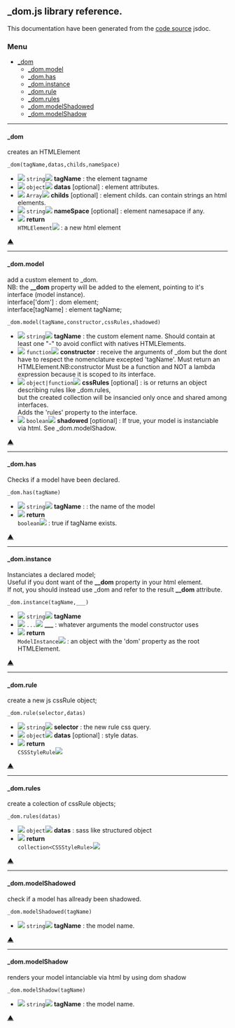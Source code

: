 
## **_dom.js** library reference.

This documentation have been generated from the [code source](_dom.master.js) jsdoc.


### <a name='main_menu'></a> Menu


+ [_dom](#tgt__dom)
	+ [_dom.model](#tgt__dom.model)
	+ [_dom.has](#tgt__dom.has)
	+ [_dom.instance](#tgt__dom.instance)
	+ [_dom.rule](#tgt__dom.rule)
	+ [_dom.rules](#tgt__dom.rules)
	+ [_dom.modelShadowed](#tgt__dom.modelShadowed)
	+ [_dom.modelShadow](#tgt__dom.modelShadow)

<hr/>

#### <a name="tgt__dom"></a> _dom


 creates an HTMLElement


`_dom(tagName,datas,childs,nameSpace)`
+ ![](https://via.placeholder.com/15/1589F0/000000?text=+) `string`![](https://via.placeholder.com/100x18/cccccc/000000?text=%20string%20) **tagName** : the element tagname
+ ![](https://via.placeholder.com/15/1589F0/000000?text=+) `object`![](https://via.placeholder.com/100x18/cccccc/000000?text=%20object%20) **datas** [optional] : element attributes.
+ ![](https://via.placeholder.com/15/1589F0/000000?text=+) `Array`![](https://via.placeholder.com/100x18/cccccc/000000?text=%20Array%20) **childs** [optional] : element childs. can contain strings an html elements.
+ ![](https://via.placeholder.com/15/1589F0/000000?text=+) `string`![](https://via.placeholder.com/100x18/cccccc/000000?text=%20string%20) **nameSpace** [optional] : element namesapace if any.
+ ![](https://via.placeholder.com/15/ee9900/000000?text=+) **return**<br/> `HTMLElement`![](https://via.placeholder.com/100x18/cccccc/000000?text=%20HTMLElement%20) : a new html element

[▲](#main_menu)

<hr/>

#### <a name="tgt__dom.model"></a> _dom.model


 add a custom element to _dom.<br/> NB: the **__dom** property will be added to the element, pointing to it's interface (model instance).<br/> interface['dom'] : dom element;<br/> interface[tagName] : element tagName;


`_dom.model(tagName,constructor,cssRules,shadowed)`
+ ![](https://via.placeholder.com/15/1589F0/000000?text=+) `string`![](https://via.placeholder.com/100x18/cccccc/000000?text=%20string%20) **tagName** : the custom element name. Should contain at least one "-" to avoid conflict with natives HTMLElements.
+ ![](https://via.placeholder.com/15/1589F0/000000?text=+) `function`![](https://via.placeholder.com/100x18/cccccc/000000?text=%20function%20) **constructor** : receive the arguments of _dom but the dont have to respect the nomenclature excepted 'tagName'. Must return an HTMLElement.NB:constructor Must be a function and NOT a lambda expression because it is scoped to its interface.
+ ![](https://via.placeholder.com/15/1589F0/000000?text=+) `object|function`![](https://via.placeholder.com/100x18/cccccc/000000?text=%20object%7Cfunction%20) **cssRules** [optional] : is or returns an object describing rules like _dom.rules,<br/>but the created collection will be insancied only once and shared among interfaces.<br/>Adds the 'rules' property to the interface.
+ ![](https://via.placeholder.com/15/1589F0/000000?text=+) `boolean`![](https://via.placeholder.com/100x18/cccccc/000000?text=%20boolean%20) **shadowed** [optional] : If true, your model is instanciable via html. See _dom.modelShadow.

[▲](#main_menu)

<hr/>

#### <a name="tgt__dom.has"></a> _dom.has


Checks if a model have been declared.


`_dom.has(tagName)`
+ ![](https://via.placeholder.com/15/1589F0/000000?text=+) `string`![](https://via.placeholder.com/100x18/cccccc/000000?text=%20string%20) **tagName** : : the name of the model
+ ![](https://via.placeholder.com/15/ee9900/000000?text=+) **return**<br/> `boolean`![](https://via.placeholder.com/100x18/cccccc/000000?text=%20boolean%20) : true if tagName exists.

[▲](#main_menu)

<hr/>

#### <a name="tgt__dom.instance"></a> _dom.instance


 Instanciates a declared model;<br/> Useful if you dont want of the **__dom** property in your html element.<br/> If not, you should instead use _dom and refer to the result **__dom** attribute.


`_dom.instance(tagName,___)`
+ ![](https://via.placeholder.com/15/1589F0/000000?text=+) `string`![](https://via.placeholder.com/100x18/cccccc/000000?text=%20string%20) **tagName**
+ ![](https://via.placeholder.com/15/1589F0/000000?text=+) `...`![](https://via.placeholder.com/100x18/cccccc/000000?text=%20...%20) **___** : whatever arguments the model constructor uses
+ ![](https://via.placeholder.com/15/ee9900/000000?text=+) **return**<br/> `ModelInstance`![](https://via.placeholder.com/100x18/cccccc/000000?text=%20ModelInstance%20) : an object with the 'dom' property as the root HTMLElement.

[▲](#main_menu)

<hr/>

#### <a name="tgt__dom.rule"></a> _dom.rule


 create a new js cssRule object;


`_dom.rule(selector,datas)`
+ ![](https://via.placeholder.com/15/1589F0/000000?text=+) `string`![](https://via.placeholder.com/100x18/cccccc/000000?text=%20string%20) **selector** : the new rule css query.
+ ![](https://via.placeholder.com/15/1589F0/000000?text=+) `object`![](https://via.placeholder.com/100x18/cccccc/000000?text=%20object%20) **datas** [optional] : style datas.
+ ![](https://via.placeholder.com/15/ee9900/000000?text=+) **return**<br/> `CSSStyleRule`![](https://via.placeholder.com/100x18/cccccc/000000?text=%20CSSStyleRule%20)

[▲](#main_menu)

<hr/>

#### <a name="tgt__dom.rules"></a> _dom.rules


 create a colection of cssRule objects;


`_dom.rules(datas)`
+ ![](https://via.placeholder.com/15/1589F0/000000?text=+) `object`![](https://via.placeholder.com/100x18/cccccc/000000?text=%20object%20) **datas** : sass like structured object
+ ![](https://via.placeholder.com/15/ee9900/000000?text=+) **return**<br/> `collection<CSSStyleRule>`![](https://via.placeholder.com/100x18/cccccc/000000?text=%20collection%3CCSSStyleRule%3E%20)

[▲](#main_menu)

<hr/>

#### <a name="tgt__dom.modelShadowed"></a> _dom.modelShadowed


check if a model has allready been shadowed.


`_dom.modelShadowed(tagName)`
+ ![](https://via.placeholder.com/15/1589F0/000000?text=+) `string`![](https://via.placeholder.com/100x18/cccccc/000000?text=%20string%20) **tagName** : the model name.

[▲](#main_menu)

<hr/>

#### <a name="tgt__dom.modelShadow"></a> _dom.modelShadow


renders your model intanciable via html by using dom shadow


`_dom.modelShadow(tagName)`
+ ![](https://via.placeholder.com/15/1589F0/000000?text=+) `string`![](https://via.placeholder.com/100x18/cccccc/000000?text=%20string%20) **tagName** : the model name.

[▲](#main_menu)
